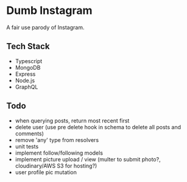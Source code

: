 # Dumb Instagram

A fair use parody of Instagram.

## Tech Stack

- Typescript
- MongoDB
- Express
- Node.js
- GraphQL

## Todo

- when querying posts, return most recent first
- delete user (use pre delete hook in schema to delete all posts and comments)
- remove 'any' type from resolvers
- unit tests
- implement follow/following models
- implement picture upload / view (multer to submit photo?, cloudinary/AWS S3 for hosting?)
- user profile pic mutation
